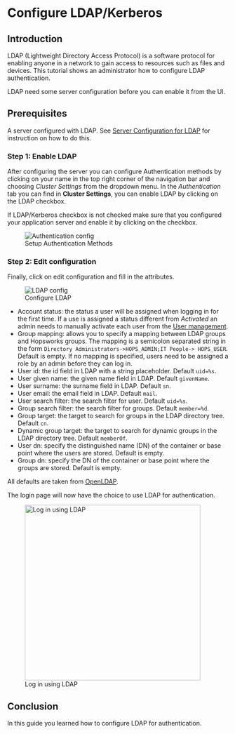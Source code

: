 # Configure LDAP/Kerberos

## Introduction
LDAP (Lightweight Directory Access Protocol) is a software protocol for enabling anyone in a network to gain
access to resources such as files and devices. This tutorial shows an administrator how to configure LDAP authentication.


LDAP need some server configuration before you can enable it from the UI.

## Prerequisites
A server configured with LDAP. See [Server Configuration for LDAP](../configure-server/#server-configuration-for-ldap) for 
instruction on how to do this.

### Step 1: Enable LDAP
After configuring the server you can configure Authentication methods by clicking on your name in the top right 
corner of the navigation bar and choosing *Cluster Settings* from the dropdown menu.
In the _Authentication_ tab you can find in **Cluster Settings**, you can enable LDAP by clicking on the LDAP checkbox.

If LDAP/Kerberos checkbox is not checked make sure that you configured your application server and enable it by 
clicking on the checkbox.

<figure>
  <img src="../../../assets/images/admin/auth-config.png" alt="Authentication config" />
  <figcaption>Setup Authentication Methods</figcaption>
</figure>

### Step 2: Edit configuration
Finally, click on edit configuration and fill in the attributes.

<figure>
  <img src="../../../assets/images/admin/ldap/configure-ldap.png" alt="LDAP config" />
  <figcaption>Configure LDAP</figcaption>
</figure>

- Account status: the status a user will be assigned when logging in for the first time. If a use is assigned a status 
  different from _Activated_ an admin needs to manually activate each user from the [User management](../../user).
- Group mapping: allows you to specify a mapping between LDAP groups and Hopsworks groups. The mapping is a 
  semicolon separated string in the form ```Directory Administrators->HOPS_ADMIN;IT People-> HOPS_USER```. Default
  is empty. If no mapping is specified, users need to be assigned a role by an admin before they can log in.
- User id: the id field in LDAP with a string placeholder. Default ```uid=%s```.
- User given name: the given name field in LDAP. Default ```givenName```.
- User surname: the surname field in LDAP. Default ```sn```.
- User email: the email field in LDAP. Default ```mail```.
- User search filter: the search filter for user. Default ```uid=%s```.
- Group search filter: the search filter for groups. Default ```member=%d```.
- Group target: the target to search for groups in the LDAP directory tree. Default ```cn```.
- Dynamic group target: the target to search for dynamic groups in the LDAP directory tree. Default ```memberOf```.
- User dn: specify the distinguished name (DN) of the container or base point where the users are stored. Default is 
  empty. 
- Group dn: specify the DN of the container or base point where the groups are stored. Default is empty.

All defaults are taken from [OpenLDAP](https://www.openldap.org/).

The login page will now have the choice to use LDAP for authentication.
<figure>
  <img width="400px" src="../../../assets/images/admin/ldap/login-ldap.png" alt="Log in using LDAP" />
  <figcaption>Log in using LDAP</figcaption>
</figure>


## Conclusion
In this guide you learned how to configure LDAP for authentication.